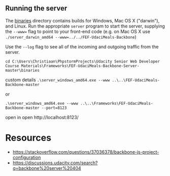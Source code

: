 ## Running the server

The [binaries](./binaries) directory contains builds for Windows, Mac OS X
("darwin"), and Linux. Run the appropriate `server` program to start the server,
supplying the `--www=` flag to point to your front-end code (e.g. on Mac OS X use
`./server_darwin_amd64 --www=../../FEF-UdaciMeals-Backbone`)

Use the `--log` flag to see all of the incoming and outgoing traffic
from the server.

`cd C:\Users\Christiaan\PhpstormProjects\Udacity Senior Web Developer Course Materials\Frameworks\FEF-UdaciMeals-Backbone-Server-master\binaries`

custom details `.\server_windows_amd64.exe --www ..\..\FEF-UdaciMeals-Backbone-master`

or

`.\server_windows_amd64.exe --www ..\..\Frameworks\FEF-UdaciMeals-Backbone-master --port=8123`

open in open http://localhost:8123/

# Resources
* https://stackoverflow.com/questions/37036378/backbone-js-project-configuration
* https://discussions.udacity.com/search?q=backbone%20server%20404